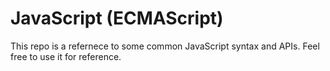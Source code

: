 # JavaScript (ECMAScript)

This repo is a refernece to some common JavaScript syntax and APIs. Feel free to use it for reference.
